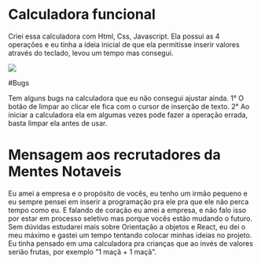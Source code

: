 
# Calculadora funcional

Criei essa calculadora com Html, Css, Javascript.
Ela possui as 4 operações e eu tinha a ideia inicial de que ela permitisse inserir valores através do teclado, levou um tempo mas consegui.

![](calculators.gif)


#Bugs

Tem alguns bugs na calculadora que eu não consegui ajustar ainda.
1° O botão de limpar  ao clicar ele fica com o cursor de inserção de texto.
2° Ao iniciar a calculadora ela em algumas vezes pode fazer a operação errada, basta limpar ela antes de usar.

<h1>Mensagem aos recrutadores da Mentes Notaveis </h1>
Eu amei a empresa  e o propósito de vocês, eu tenho um irmão pequeno e eu sempre pensei em inserir a programação pra ele pra que ele não perca tempo como eu.
E falando de coração eu amei a empresa, e não falo isso por estar em processo seletivo mas porque vocês estão mudando o futuro.
<br>
Sem dúvidas estudarei mais sobre Orientação a objetos e React, eu dei o meu máximo e gastei um tempo tentando colocar minhas ideias no projeto.
Eu tinha pensado em uma calculadora pra crianças que ao invés de valores serião frutas, por exemplo "1 maçã + 1 maçã".
